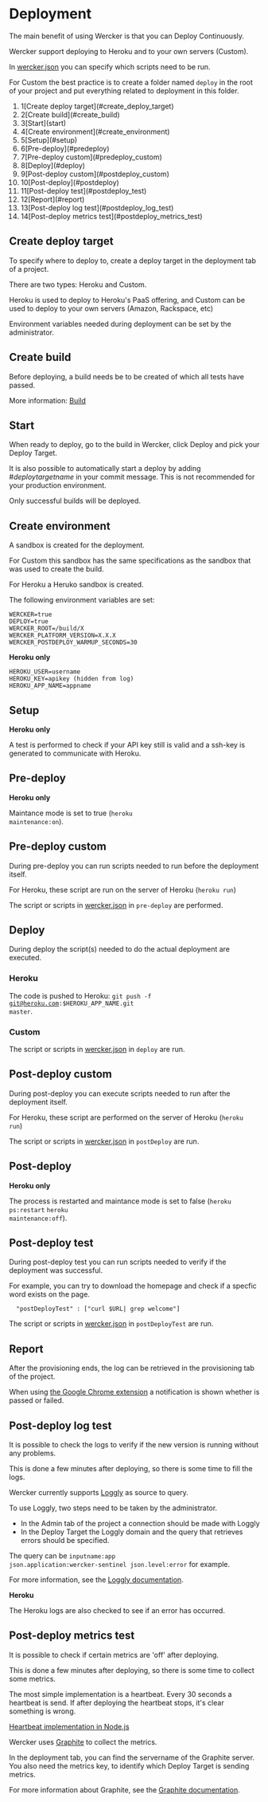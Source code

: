 # Deployment

The main benefit of using Wercker is that you can Deploy Continuously.

Wercker support deploying to Heroku and to your own servers (Custom).

In [wercker.json](werckerjson) you can specify which scripts need to be run.

For Custom the best practice is to create a folder named <code>deploy</code> in the root of your project and put everything related to deployment in this folder.


<ol class="steps steps--fourteen"><li><span>1</span>[Create deploy target](#create_deploy_target)</li><li><span>2</span>[Create build](#create_build)</li>
    <li><span>3</span>[Start](start)</li>
    <li><span>4</span>[Create environment](#create_environment)</li>
    <li><span>5</span>[Setup](#setup)</li>
    <li><span>6</span>[Pre-deploy](#predeploy)</li>
    <li><span>7</span>[Pre-deploy custom](#predeploy_custom)</li>
    <li><span>8</span>[Deploy](#deploy)</li>
    <li><span>9</span>[Post-deploy custom](#postdeploy_custom)</li>
    <li><span>10</span>[Post-deploy](#postdeploy)</li>
    <li><span>11</span>[Post-deploy test](#postdeploy_test)</li>
    <li><span>12</span>[Report](#report)</li>
    <li><span>13</span>[Post-deploy log test](#postdeploy_log_test)</li>
    <li><span>14</span>[Post-deploy metrics test](#postdeploy_metrics_test)</li>
</ol>


## <a id="create_deploy_target"></a>Create deploy target

To specify where to deploy to, create a deploy target in the deployment tab of a project.

There are two types: Heroku and Custom.

Heroku is used to deploy to Heroku's PaaS offering, and Custom can be used to deploy to your own servers (Amazon, Rackspace, etc)

Environment variables needed during deployment can be set by the administrator.

## <a id="create_build"></a>Create build

Before deploying, a build needs be to be created of which all tests have passed.

More information: [Build](build)

## <a id="start"></a>Start

When ready to deploy, go to the build in Wercker, click Deploy and pick your Deploy Target.

It is also possible to automatically start a deploy by adding #*deploytargetname* in your commit message. This is not recommended for your production environment.

Only successful builds will be deployed.

## <a id="create_environment"></a>Create environment

A sandbox is created for the deployment.

For Custom this sandbox has the same specifications as the sandbox that was used to create the build.

For Heroku a Heruko sandbox is created.

The following environment variables are set:

```
WERCKER=true
DEPLOY=true
WERCKER_ROOT=/build/X
WERCKER_PLATFORM_VERSION=X.X.X
WERCKER_POSTDEPLOY_WARMUP_SECONDS=30
```

**Heroku only**

```
HEROKU_USER=username
HEROKU_KEY=apikey (hidden from log)
HEROKU_APP_NAME=appname
```

## <a id="setup"></a>Setup

**Heroku only**

A test is performed to check if your API key still is valid and a ssh-key is generated to communicate with Heroku.

## <a id="predeploy"></a>Pre-deploy

**Heroku only**

Maintance mode is set to true (<code>heroku maintenance:on</code>).

## <a id="predeploy_custom"></a>Pre-deploy custom

During pre-deploy you can run scripts needed to run before the deployment itself.

For Heroku, these script are run on the server of Heroku (<code>heroku run</code>)

The script or scripts in [wercker.json](werckerjson) in <code>pre-deploy</code> are performed.

## <a id="deploy"></a>Deploy

During deploy the script(s) needed to do the actual deployment are executed.

### <a id="heroku"></a>Heroku

The code is pushed to Heroku: <code>git push -f git@heroku.com:$HEROKU_APP_NAME.git master</code>.

### <a id="custom"></a>Custom

The script or scripts in [wercker.json](werckerjson) in <code>deploy</code> are run.

## <a id="postdeploy_custom"></a>Post-deploy custom

During post-deploy you can execute scripts needed to run after the deployment itself.

For Heroku, these script are performed on the server of Heroku (<code>heroku run</code>)

The script or scripts in [wercker.json](werckerjson) in <code>postDeploy</code> are run.


## <a id="postdeploy"></a>Post-deploy

**Heroku only**

The process is restarted and maintance mode is set to false (<code>heroku ps:restart</code> <code>heroku maintenance:off</code>).

## <a id="postdeploy_test"></a>Post-deploy test

During post-deploy test you can run scripts needed to verify if the deployment was successful.

For example, you can try to download the homepage and check if a specfic word exists on the page.

```
  "postDeployTest" : ["curl $URL| grep welcome"]
```


The script or scripts in [wercker.json](werckerjson) in <code>postDeployTest</code> are run.

## Report

After the provisioning ends, the log can be retrieved in the provisioning tab of the project.

When using [the Google Chrome extension](concepts#google-chrome-extension) a notification is shown whether is passed or failed.


## <a id="postdeploy_log_test"></a>Post-deploy log test

It is possible to check the logs to verify if the new version is running without any problems.

This is done a few minutes after deploying, so there is some time to fill the logs.

Wercker currently supports <a href="http://loggly.com/" target="_blank">Loggly</a> as source to query.

To use Loggly, two steps need to be taken by the administrator.

* In the Admin tab of the project a connection should be made with Loggly
* In the Deploy Target the Loggly domain and the query that retrieves errors should be specified.

The query can be <code>inputname:app json.application:wercker-sentinel json.level:error</code> for example.

For more information, see the <a href="http://www.loggly.com/support/using-data/search-basics/" target="_blank">Loggly documentation</a>.

**Heroku**

The Heroku logs are also checked to see if an error has occurred.




## <a id="postdeploy_metrics_test"></a>Post-deploy metrics test

It is possible to check if certain metrics are 'off' after deploying.

This is done a few minutes after deploying, so there is some time to collect some metrics.

The most simple implementation is a heartbeat. Every 30 seconds a heartbeat is send.
If after deploying the heartbeat stops, it's clear something is wrong.

[Heartbeat implementation in Node.js](graphite-hearbeat-nodejs)

Wercker uses <a href="http://graphite.wikidot.com//" target="_blank">Graphite</a> to collect the metrics.

In the deployment tab, you can find the servername of the Graphite server. You also need the metrics key, to identify which Deploy Target is sending metrics.

For more information about Graphite, see the <a href="http://graphite.readthedocs.org/" target="_blank">Graphite documentation</a>.


